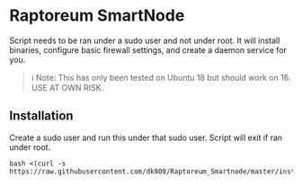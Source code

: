 # Raptoreum SmartNode
Script needs to be ran under a sudo user and not under root. It will install binaries, configure basic firewall settings, and create a daemon service for you.

> ℹ Note: This has only been tested on Ubuntu 18 but should work on 16. USE AT OWN RISK.

## Installation
Create a sudo user and run this under that sudo user. Script will exit if ran under root.
```
bash <(curl -s https://raw.githubusercontent.com/dk808/Raptoreum_Smartnode/master/install.sh)
```